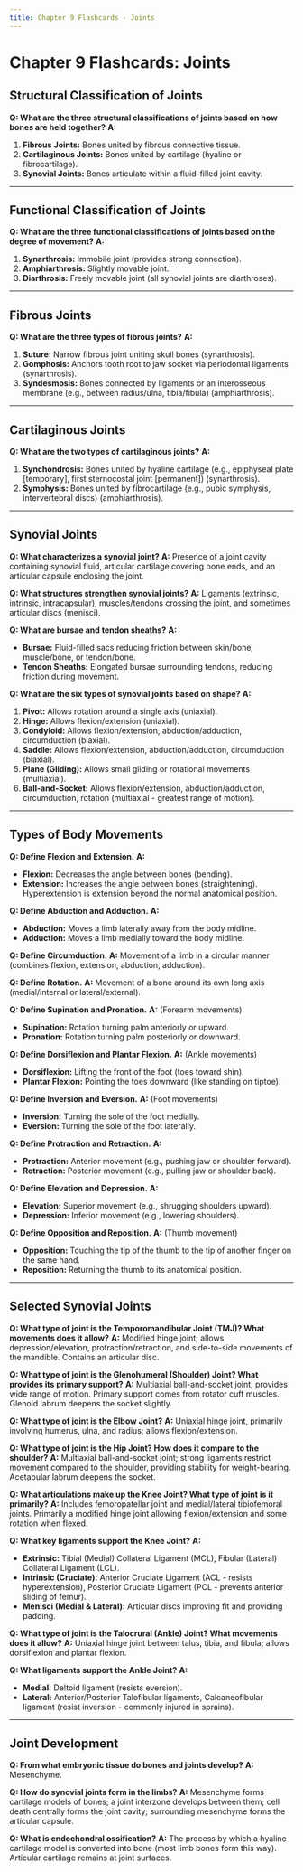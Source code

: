 ```yaml
---
title: Chapter 9 Flashcards - Joints
---
```


# Chapter 9 Flashcards: Joints

## Structural Classification of Joints

**Q: What are the three structural classifications of joints based on how bones are held together?**
**A:**
1.  **Fibrous Joints:** Bones united by fibrous connective tissue.
2.  **Cartilaginous Joints:** Bones united by cartilage (hyaline or fibrocartilage).
3.  **Synovial Joints:** Bones articulate within a fluid-filled joint cavity.

---

## Functional Classification of Joints

**Q: What are the three functional classifications of joints based on the degree of movement?**
**A:**
1.  **Synarthrosis:** Immobile joint (provides strong connection).
2.  **Amphiarthrosis:** Slightly movable joint.
3.  **Diarthrosis:** Freely movable joint (all synovial joints are diarthroses).

---

## Fibrous Joints

**Q: What are the three types of fibrous joints?**
**A:**
1.  **Suture:** Narrow fibrous joint uniting skull bones (synarthrosis).
2.  **Gomphosis:** Anchors tooth root to jaw socket via periodontal ligaments (synarthrosis).
3.  **Syndesmosis:** Bones connected by ligaments or an interosseous membrane (e.g., between radius/ulna, tibia/fibula) (amphiarthrosis).

---

## Cartilaginous Joints

**Q: What are the two types of cartilaginous joints?**
**A:**
1.  **Synchondrosis:** Bones united by hyaline cartilage (e.g., epiphyseal plate [temporary], first sternocostal joint [permanent]) (synarthrosis).
2.  **Symphysis:** Bones united by fibrocartilage (e.g., pubic symphysis, intervertebral discs) (amphiarthrosis).

---

## Synovial Joints

**Q: What characterizes a synovial joint?**
**A:** Presence of a joint cavity containing synovial fluid, articular cartilage covering bone ends, and an articular capsule enclosing the joint.

**Q: What structures strengthen synovial joints?**
**A:** Ligaments (extrinsic, intrinsic, intracapsular), muscles/tendons crossing the joint, and sometimes articular discs (menisci).

**Q: What are bursae and tendon sheaths?**
**A:**
*   **Bursae:** Fluid-filled sacs reducing friction between skin/bone, muscle/bone, or tendon/bone.
*   **Tendon Sheaths:** Elongated bursae surrounding tendons, reducing friction during movement.

**Q: What are the six types of synovial joints based on shape?**
**A:**
1.  **Pivot:** Allows rotation around a single axis (uniaxial).
2.  **Hinge:** Allows flexion/extension (uniaxial).
3.  **Condyloid:** Allows flexion/extension, abduction/adduction, circumduction (biaxial).
4.  **Saddle:** Allows flexion/extension, abduction/adduction, circumduction (biaxial).
5.  **Plane (Gliding):** Allows small gliding or rotational movements (multiaxial).
6.  **Ball-and-Socket:** Allows flexion/extension, abduction/adduction, circumduction, rotation (multiaxial - greatest range of motion).

---

## Types of Body Movements

**Q: Define Flexion and Extension.**
**A:**
*   **Flexion:** Decreases the angle between bones (bending).
*   **Extension:** Increases the angle between bones (straightening). Hyperextension is extension beyond the normal anatomical position.

**Q: Define Abduction and Adduction.**
**A:**
*   **Abduction:** Moves a limb laterally away from the body midline.
*   **Adduction:** Moves a limb medially toward the body midline.

**Q: Define Circumduction.**
**A:** Movement of a limb in a circular manner (combines flexion, extension, abduction, adduction).

**Q: Define Rotation.**
**A:** Movement of a bone around its own long axis (medial/internal or lateral/external).

**Q: Define Supination and Pronation.**
**A:** (Forearm movements)
*   **Supination:** Rotation turning palm anteriorly or upward.
*   **Pronation:** Rotation turning palm posteriorly or downward.

**Q: Define Dorsiflexion and Plantar Flexion.**
**A:** (Ankle movements)
*   **Dorsiflexion:** Lifting the front of the foot (toes toward shin).
*   **Plantar Flexion:** Pointing the toes downward (like standing on tiptoe).

**Q: Define Inversion and Eversion.**
**A:** (Foot movements)
*   **Inversion:** Turning the sole of the foot medially.
*   **Eversion:** Turning the sole of the foot laterally.

**Q: Define Protraction and Retraction.**
**A:**
*   **Protraction:** Anterior movement (e.g., pushing jaw or shoulder forward).
*   **Retraction:** Posterior movement (e.g., pulling jaw or shoulder back).

**Q: Define Elevation and Depression.**
**A:**
*   **Elevation:** Superior movement (e.g., shrugging shoulders upward).
*   **Depression:** Inferior movement (e.g., lowering shoulders).

**Q: Define Opposition and Reposition.**
**A:** (Thumb movement)
*   **Opposition:** Touching the tip of the thumb to the tip of another finger on the same hand.
*   **Reposition:** Returning the thumb to its anatomical position.

---

## Selected Synovial Joints

**Q: What type of joint is the Temporomandibular Joint (TMJ)? What movements does it allow?**
**A:** Modified hinge joint; allows depression/elevation, protraction/retraction, and side-to-side movements of the mandible. Contains an articular disc.

**Q: What type of joint is the Glenohumeral (Shoulder) Joint? What provides its primary support?**
**A:** Multiaxial ball-and-socket joint; provides wide range of motion. Primary support comes from rotator cuff muscles. Glenoid labrum deepens the socket slightly.

**Q: What type of joint is the Elbow Joint?**
**A:** Uniaxial hinge joint, primarily involving humerus, ulna, and radius; allows flexion/extension.

**Q: What type of joint is the Hip Joint? How does it compare to the shoulder?**
**A:** Multiaxial ball-and-socket joint; strong ligaments restrict movement compared to the shoulder, providing stability for weight-bearing. Acetabular labrum deepens the socket.

**Q: What articulations make up the Knee Joint? What type of joint is it primarily?**
**A:** Includes femoropatellar joint and medial/lateral tibiofemoral joints. Primarily a modified hinge joint allowing flexion/extension and some rotation when flexed.

**Q: What key ligaments support the Knee Joint?**
**A:**
*   **Extrinsic:** Tibial (Medial) Collateral Ligament (MCL), Fibular (Lateral) Collateral Ligament (LCL).
*   **Intrinsic (Cruciate):** Anterior Cruciate Ligament (ACL - resists hyperextension), Posterior Cruciate Ligament (PCL - prevents anterior sliding of femur).
*   **Menisci (Medial & Lateral):** Articular discs improving fit and providing padding.

**Q: What type of joint is the Talocrural (Ankle) Joint? What movements does it allow?**
**A:** Uniaxial hinge joint between talus, tibia, and fibula; allows dorsiflexion and plantar flexion.

**Q: What ligaments support the Ankle Joint?**
**A:**
*   **Medial:** Deltoid ligament (resists eversion).
*   **Lateral:** Anterior/Posterior Talofibular ligaments, Calcaneofibular ligament (resist inversion - commonly injured in sprains).

---

## Joint Development

**Q: From what embryonic tissue do bones and joints develop?**
**A:** Mesenchyme.

**Q: How do synovial joints form in the limbs?**
**A:** Mesenchyme forms cartilage models of bones; a joint interzone develops between them; cell death centrally forms the joint cavity; surrounding mesenchyme forms the articular capsule.

**Q: What is endochondral ossification?**
**A:** The process by which a hyaline cartilage model is converted into bone (most limb bones form this way). Articular cartilage remains at joint surfaces.
```